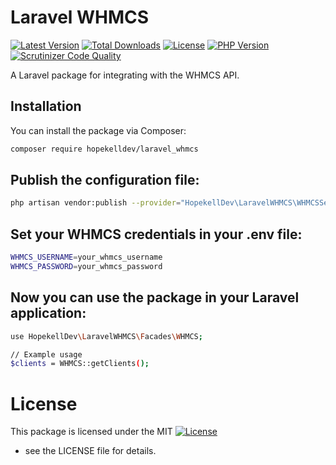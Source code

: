 # Laravel WHMCS

[![Latest Version](https://img.shields.io/packagist/v/hopekelldev/laravelwhmcs.svg?style=flat-square)](https://packagist.org/packages/hopekelldev/laravel_whmcs)
[![Total Downloads](https://img.shields.io/packagist/dt/hopekelldev/laravelwhmcs.svg?style=flat-square)](https://packagist.org/packages/hopekelldev/laravel_whmcs)
[![License](https://img.shields.io/packagist/l/hopekelldev/laravel_whmcs.svg?style=flat-square)](https://github.com/hopekelldev/laravel_whmcs/blob/main/LICENSE)
[![PHP Version](https://img.shields.io/packagist/php-v/hopekelldev/laravelwhmcs.svg?style=flat-square)](https://php.net)
[![Scrutinizer Code Quality](https://scrutinizer-ci.com/g/hopekelldev/laravelwhmcs/badges/quality-score.png?b=master)](https://scrutinizer-ci.com/g/hopekelldev/laravelwhmcs)


A Laravel package for integrating with the WHMCS API.

## Installation

You can install the package via Composer:

```bash
composer require hopekelldev/laravel_whmcs
```
## Publish the configuration file:

```bash
php artisan vendor:publish --provider="HopekellDev\LaravelWHMCS\WHMCSServiceProvider" --tag="config"
```

## Set your WHMCS credentials in your .env file:

```bash
WHMCS_USERNAME=your_whmcs_username
WHMCS_PASSWORD=your_whmcs_password
```
## Now you can use the package in your Laravel application:
```bash
use HopekellDev\LaravelWHMCS\Facades\WHMCS;

// Example usage
$clients = WHMCS::getClients();
```
# License
This package is licensed under the MIT [![License](https://img.shields.io/packagist/l/hopekelldev/laravel_whmcs.svg?style=flat-square)](https://github.com/hopekelldev/laravel_whmcs/blob/main/LICENSE)
 - see the LICENSE file for details.